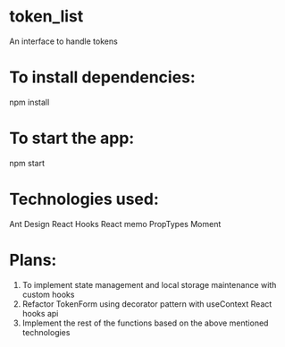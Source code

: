 # token_list
An interface to handle tokens

# To install dependencies:
npm install

# To start the app:
npm start

# Technologies used:
Ant Design 
React Hooks 
React memo
PropTypes
Moment

# Plans:
1) To implement state management and local storage maintenance with custom hooks
2) Refactor TokenForm using decorator pattern with useContext React hooks api
3) Implement the rest of the functions based on the above mentioned technologies
